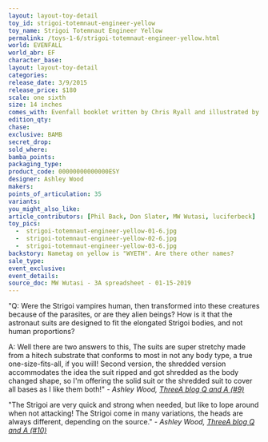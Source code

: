 ```yaml
---
layout: layout-toy-detail 
toy_id: strigoi-totemnaut-engineer-yellow
toy_name: Strigoi Totemnaut Engineer Yellow
permalink: /toys-1-6/strigoi-totemnaut-engineer-yellow.html
world: EVENFALL
world_abr: EF
character_base: 
layout: layout-toy-detail
categories:
release_date: 3/9/2015
release_price: $180 
scale: one sixth
size: 14 inches
comes_with: Evenfall booklet written by Chris Ryall and illustrated by Ashley Wood
edition_qty: 
chase: 
exclusive: BAMB
secret_drop: 
sold_where: 
bamba_points: 
packaging_type: 
product_code: 00000000000000ESY
designer: Ashley Wood
makers: 
points_of_articulation: 35
variants: 
you_might_also_like: 
article_contributors: [Phil Back, Don Slater, MW Wutasi, luciferbeck]
toy_pics: 
  -  strigoi-totemnaut-engineer-yellow-01-6.jpg
  -  strigoi-totemnaut-engineer-yellow-02-6.jpg
  -  strigoi-totemnaut-engineer-yellow-03-6.jpg
backstory: Nametag on yellow is "WYETH". Are there other names?
sale_type: 
event_exclusive: 
event_details: 
source_doc: MW Wutasi - 3A spreadsheet - 01-15-2019
---
```

"Q: Were the Strigoi vampires human, then transformed into these creatures because of the parasites, or are they alien beings? How is it that the astronaut suits are designed to fit the elongated Strigoi bodies, and not human proportions?

A: Well there are two answers to this, The suits are super stretchy made from a hitech substrate that conforms to most in not any body type, a true one-size-fits-all, if you will! Second version, the shredded version accommodates the idea the suit ripped and got shredded as the body changed shape, so I'm offering the solid suit or the shredded suit to cover all bases as I like them both!"
<cite>- Ashley Wood, <a href="http://worldof3alegion.forumotion.com/t287-qa-sessions-with-ashley-wood" target="_blank">ThreeA blog Q and A (#9)</a></cite>

"The Strigoi are very quick and strong when needed, but like to lope around when not attacking! The Strigoi come in many variations, the heads are always different, depending on the source."
<cite>- Ashley Wood, <a href="http://worldof3alegion.forumotion.com/t287-qa-sessions-with-ashley-wood" target="_blank">ThreeA blog Q and A (#10)</a></cite>